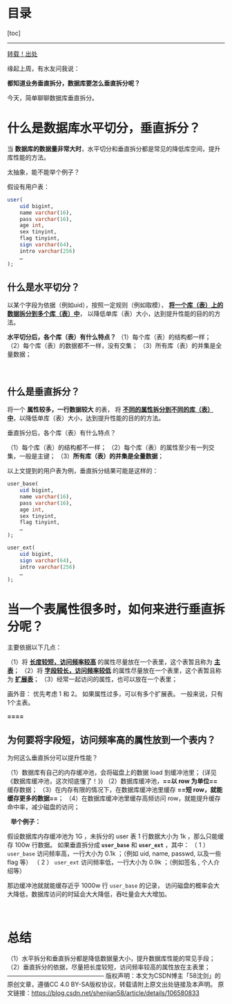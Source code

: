 # 目录

[toc]

---

[转载！出处](https://blog.csdn.net/shenjian58/article/details/106580833)


缘起上周，有水友问我说：

**都知道业务垂直拆分，数据库要怎么垂直拆分呢？**

今天，简单聊聊数据库垂直拆分。

# 什么是数据库水平切分，垂直拆分？

当 **数据库的数据量非常大时**，水平切分和垂直拆分都是常见的降低库空间，提升库性能的方法。

太抽象，能不能举个例子？

假设有用户表：
```sql
user(
    uid bigint,
    name varchar(16),
    pass varchar(16),
    age int,
    sex tinyint,
    flag tinyint,
    sign varchar(64),
    intro varchar(256)
    …
);
```

## 什么是水平切分？

以某个字段为依据（例如uid），按照一定规则（例如取模），
**<u>将一个库（表）上的数据拆分到多个库（表）中</u>**，
以降低单库（表）大小，达到提升性能的目的的方法。

**水平切分后，各个库（表）有什么特点？**
（1）每个库（表）的结构都一样；
（2）每个库（表）的数据都不一样，没有交集；
（3）所有库（表）的并集是全量数据；

<br>

## 什么是垂直拆分？

将一个 **属性较多，一行数据较大** 的表，
将 **<u>不同的属性拆分到不同的库（表）中</u>**，以降低单库（表）大小，达到提升性能的目的的方法。

垂直拆分后，各个库（表）有什么特点？

（1）每个库（表）的结构都不一样；
（2）每个库（表）的属性至少有一列交集，一般是主键；
（3）**所有库（表）的并集是全量数据**；

以上文提到的用户表为例，垂直拆分结果可能是这样的：

```sql
user_base(
    uid bigint,
    name varchar(16),
    pass varchar(16),
    age int,
    sex tinyint,
    flag tinyint,
    …
);

user_ext(
    uid bigint,
    sign varchar(64),
    intro varchar(256)
    …
);
```

# 当一个表属性很多时，如何来进行垂直拆分呢？

主要依据以下几点：

（1）将 **<u>长度较短，访问频率较高</u>** 的属性尽量放在一个表里，这个表暂且称为 **<u>主表</u>**；
（2）将 **<u>字段较长，访问频率较低</u>** 的属性尽量放在一个表里，这个表暂且称为 **<u>扩展表</u>**；
（3）经常一起访问的属性，也可以放在一个表里；

画外音：
优先考虑 1 和 2。
如果属性过多，可以有多个扩展表。
一般来说，只有1个主表。


<u></u>
**<u></u>**
**====**
 

## 为何要将字段短，访问频率高的属性放到一个表内？

为何这么垂直拆分可以提升性能？

（1）数据库有自己的内存缓冲池，会将磁盘上的数据 load 到缓冲池里；
(详见《数据库缓冲池，这次彻底懂了！》)
（2）数据库缓冲池，**==以 row 为单位==** 缓存数据；
（3）在内存有限的情况下，在数据库缓冲池里缓存 **==短 row，就能缓存更多的数据==**；
（4）在数据库缓冲池里缓存高频访问 row，就能提升缓存命中率，减少磁盘的访问；

 
**举个例子：**

假设数据库内存缓冲池为 1G ，未拆分的 user 表 1 行数据大小为 1k ，那么只能缓存 100w 行数据。
如果垂直拆分成 **`user_base`** 和 **`user_ext`** ，其中：
（ 1 ） `user_base` 访问频率高，一行大小为 0.1k ；（例如 uid, name, passwd, 以及一些 flag 等）
（ 2 ） `user_ext` 访问频率低，一行大小为 0.9k ；（例如签名 , 个人介绍等）

那边缓冲池就就能缓存近乎 1000w 行 `user_base` 的记录，
访问磁盘的概率会大大降低，数据库访问的时延会大大降低，吞吐量会大大增加。

 

# 总结

（1）水平拆分和垂直拆分都是降低数据量大小，提升数据库性能的常见手段；
（2）垂直拆分的依据，尽量把长度较短，访问频率较高的属性放在主表里；
————————————————
版权声明：本文为CSDN博主「58沈剑」的原创文章，遵循CC 4.0 BY-SA版权协议，转载请附上原文出处链接及本声明。
原文链接：https://blog.csdn.net/shenjian58/article/details/106580833